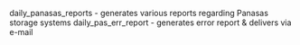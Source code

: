 daily_panasas_reports - generates various reports regarding Panasas storage systems
daily_pas_err_report - generates error report & delivers via e-mail
